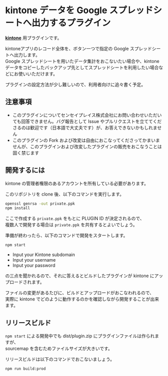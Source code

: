 # kintone データを Google スプレッドシートへ出力するプラグイン

**[kintone](https://kintone.cybozu.co.jp)** 用プラグインです。

kintoneアプリのレコード全体を、ボタン一つで指定の Google スプレッドシートへ出力します。  
Google スプレッドシートを用いたデータ集計をおこないたい場合や、kintoneデータをコピーしたバックアップ先としてスプレッドシートを利用したい場合などにお使いいただけます。

プラグインの設定方法が少し難しいので、利用者向けに追々書く予定。


## 注意事項

* このプラグインについてセンセイプレイス株式会社にお問い合わせいただいても回答できません。バグ報告として Issue やプルリクエストを立ててくださるのは歓迎です（日本語で大丈夫です）が、お答えできないかもしれません
* このプラグインの Fork および改変は自由におこなってくださってかまいませんが、このプラグインおよび改変したプラグインの販売をおこなうことは固く禁じます


## 開発するには

kintone の管理者権限のあるアカウントを所有している必要があります。

このリポジトリを clone 後、以下のコマンドを実行します。

```sh
openssl genrsa -out private.ppk
npm install
```

ここで作成する `private.ppk` をもとに PLUGIN ID が決定されるので、  
複数人で開発する場合は `private.ppk` を共有するとよいでしょう。

準備が終わったら、以下のコマンドで開発をスタートします。

```sh
npm start
```

* Input your Kintone subdomain
* Input your username
* Input your password

の三点を聞かれるので、それに答えるとビルドしたプラグインが kintone にアップロードされます。

ファイルの変更があるたびに、ビルドとアップロードがおこなわれるので、  
実際に kintone でどのように動作するのかを確認しながら開発することが出来ます。


## リリースビルド

`npm start` による開発中でも dist/plugin.zip にプラグインファイルは作られますが、  
sourcemap を含むためファイルサイズが大きいです。

リリースビルドは以下のコマンドでおこないましょう。

```sh
npm run build:prod
```
